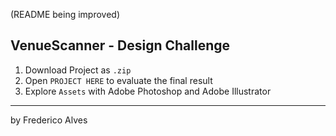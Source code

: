 (README being improved)
## VenueScanner - Design Challenge
1. Download Project as `.zip` <br>
2. Open `PROJECT HERE` to evaluate the final result<br>
3. Explore `Assets` with Adobe Photoshop and Adobe Illustrator

<hr>
by Frederico Alves

